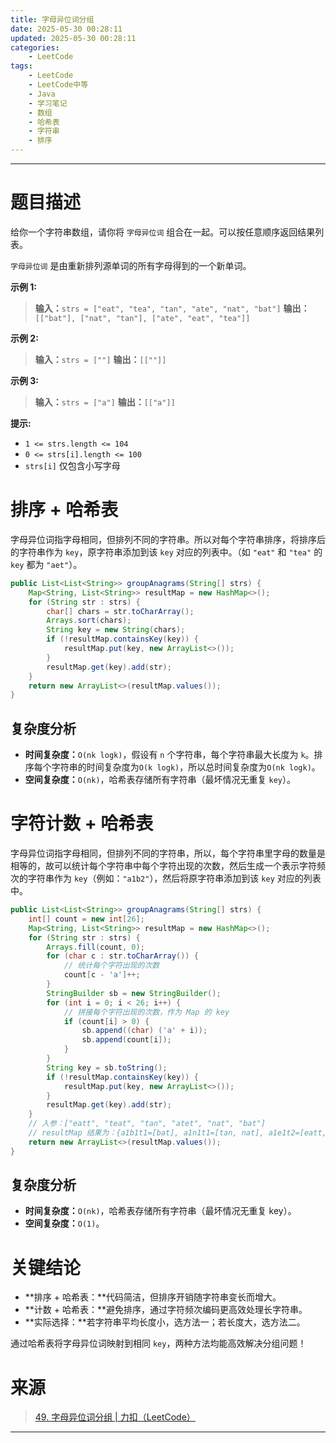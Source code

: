 ```yaml
---
title: 字母异位词分组
date: 2025-05-30 00:28:11
updated: 2025-05-30 00:28:11
categories:
    - LeetCode
tags:
    - LeetCode
    - LeetCode中等
    - Java
    - 学习笔记
    - 数组
    - 哈希表
    - 字符串
    - 排序
---
```

---

# 题目描述

给你一个字符串数组，请你将 `字母异位词` 组合在一起。可以按任意顺序返回结果列表。

`字母异位词` 是由重新排列源单词的所有字母得到的一个新单词。

**示例 1:**
> **输入：**`strs = ["eat", "tea", "tan", "ate", "nat", "bat"]`
> **输出：**`[["bat"], ["nat", "tan"], ["ate", "eat", "tea"]]`

**示例 2:**
> **输入：**`strs = [""]`
> **输出：**`[[""]]`

**示例 3:**
> **输入：**`strs = ["a"]`
> **输出：**`[["a"]]`

**提示:**
* `1 <= strs.length <= 104`
* `0 <= strs[i].length <= 100`
* `strs[i]` 仅包含小写字母

<!-- more -->

# 排序 + 哈希表

字母异位词指字母相同，但排列不同的字符串。所以对每个字符串排序，将排序后的字符串作为 `key`，原字符串添加到该 `key` 对应的列表中。（如 `"eat"` 和 `"tea"` 的 `key` 都为 `"aet"`）。

```java
public List<List<String>> groupAnagrams(String[] strs) {
    Map<String, List<String>> resultMap = new HashMap<>();
    for (String str : strs) {
        char[] chars = str.toCharArray();
        Arrays.sort(chars);
        String key = new String(chars);
        if (!resultMap.containsKey(key)) {
            resultMap.put(key, new ArrayList<>());
        }
        resultMap.get(key).add(str);
    }
    return new ArrayList<>(resultMap.values());
}
```

## 复杂度分析

* **时间复杂度：**`O(nk logk)`，假设有 `n` 个字符串，每个字符串最大长度为 `k`。排序每个字符串的时间复杂度为`O(k logk)`，所以总时间复杂度为`O(nk logk)`。
* **空间复杂度：**`O(nk)`，哈希表存储所有字符串（最坏情况无重复 `key`）。

# 字符计数 + 哈希表

字母异位词指字母相同，但排列不同的字符串，所以，每个字符串里字母的数量是相等的，故可以统计每个字符串中每个字符出现的次数，然后生成一个表示字符频次的字符串作为 `key`（例如：`"a1b2"`），然后将原字符串添加到该 `key` 对应的列表中。

```java
public List<List<String>> groupAnagrams(String[] strs) {
    int[] count = new int[26];
    Map<String, List<String>> resultMap = new HashMap<>();
    for (String str : strs) {
        Arrays.fill(count, 0);
        for (char c : str.toCharArray()) {
            // 统计每个字符出现的次数
            count[c - 'a']++;
        }
        StringBuilder sb = new StringBuilder();
        for (int i = 0; i < 26; i++) {
            // 拼接每个字符出现的次数，作为 Map 的 key
            if (count[i] > 0) {
                sb.append((char) ('a' + i));
                sb.append(count[i]);
            }
        }
        String key = sb.toString();
        if (!resultMap.containsKey(key)) {
            resultMap.put(key, new ArrayList<>());
        }
        resultMap.get(key).add(str);
    }
    // 入参：["eatt", "teat", "tan", "atet", "nat", "bat"]
    // resultMap 结果为：{a1b1t1=[bat], a1n1t1=[tan, nat], a1e1t2=[eatt, teat, atet]}
    return new ArrayList<>(resultMap.values());
}
```

## 复杂度分析

* **时间复杂度：**`O(nk)`，哈希表存储所有字符串（最坏情况无重复 key）。
* **空间复杂度：**`O(1)`。

# 关键结论

* **排序 + 哈希表：**代码简洁，但排序开销随字符串变长而增大。
* **计数 + 哈希表：**避免排序，通过字符频次编码更高效处理长字符串。
* **实际选择：**若字符串平均长度小，选方法一；若长度大，选方法二。

通过哈希表将字母异位词映射到相同 `key`，两种方法均能高效解决分组问题！

# 来源

> [49. 字母异位词分组 | 力扣（LeetCode）][1]

---

[1]: https://leetcode.cn/problems/group-anagrams/description/ "49. 字母异位词分组 | 力扣（LeetCode）"
